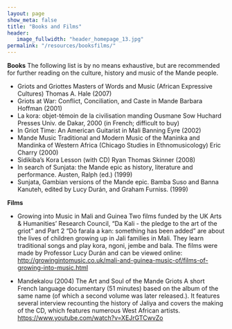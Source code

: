 ```yaml
---
layout: page
show_meta: false
title: "Books and Films"
header:
   image_fullwidth: "header_homepage_13.jpg"
permalink: "/resources/booksfilms/"
---
```


**Books**
The following list is by no means exhaustive, but are recommended for further reading on the culture, history and music of the Mande people.

- Griots and Griottes Masters of Words and Music (African Expressive Cultures) 
Thomas A. Hale (2007)
- Griots at War: Conflict, Conciliation, and Caste in Mande 
Barbara Hoffman (2001)
- La kora: objet-témoin de la civilisation manding 
Ousmane Sow Huchard Presses Univ. de Dakar, 2000 (in French; difficult to buy)
- In Griot Time:  An American Guitarist in Mali 
Banning Eyre (2002)
- Mande Music Traditional and Modern Music of the Maninka and Mandinka of Western Africa (Chicago Studies in Ethnomusicology) 
Eric Charry (2000)
- Sidikiba’s Kora Lesson (with CD) 
Ryan Thomas Skinner (2008)
- In search of Sunjata: the Mande epic as history, literature and performance. 
Austen, Ralph (ed.) (1999)  
- Sunjata, Gambian versions of the Mande epic. 
Bamba Suso and Banna Kanuteh, edited by Lucy Durán, and Graham Furniss. (1999)

**Films**
- Growing into Music in Mali and Guinea
Two films funded by the UK Arts & Humanities’ Research Council, “Da Kali - the pledge to the art of the griot” and Part 2 “Dò farala a kan: something has been added” are about the lives of children growing up in Jali families in Mali. They learn traditional songs and play kora, ngoni, jembe and bala. The films were made by Professor Lucy Durán and can be viewed online:
<http://growingintomusic.co.uk/mali-and-guinea-music-of/films-of-growing-into-music.html>

- Mandekalou (2004) The Art and Soul of the Mande Griots
A short French language documentary (51 minutes)  based on the album of the same name (of which a second volume was later released.). It features several interview recounting the history of Jaliya and covers the making of the CD, which features numerous West African artists.
<https://www.youtube.com/watch?v=XEJrGTCwvZo>
